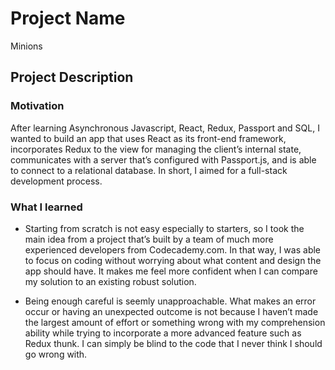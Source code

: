 # Project Name

Minions

## Project Description

### Motivation
After learning Asynchronous Javascript, React, Redux, Passport and SQL, I wanted to build an app that uses React as its front-end framework, incorporates Redux to the view for managing the client’s internal state, communicates with a server that’s configured with Passport.js, and is able to connect to a relational database. In short, I aimed for a full-stack development process. 

### What I learned

*    Starting from scratch is not easy especially to starters, so I took the main idea from a project that’s built by a team of much more experienced developers from Codecademy.com. In that way, I was able to focus on coding without worrying about what content and design the app should have. It makes me feel more confident when I can compare my solution to an existing robust solution. 

*    Being enough careful is seemly unapproachable. What makes an error occur or having an unexpected outcome is not because I haven’t made the largest amount of effort or something wrong with my comprehension ability while trying to incorporate a more advanced feature such as Redux thunk. I can simply be blind to the code that I never think I should go wrong with. 

